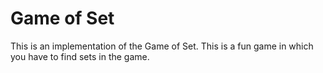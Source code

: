 <h1>Game of Set</h1>

This is an implementation of the Game of Set. This is a fun game in which you have to find sets in the game.



